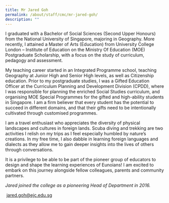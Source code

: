 ```yaml
---
title: Mr Jared Goh
permalink: /about/staff/cmc/mr-jared-goh/
description: ""
---
```

I graduated with a Bachelor of Social Sciences (Second Upper Honours) from the National University of Singapore, majoring in Geography. More recently, I attained a Master of Arts (Education) from University College London – Institute of Education on the Ministry Of Education (MOE) Postgraduate Scholarship, with a focus on the study of curriculum, pedagogy and assessment.

My teaching career started in an Integrated Programme school, teaching Geography at Junior High and Senior High levels, as well as Citizenship education. Prior to my postgraduate studies, I was a Gifted Education Officer at the Curriculum Planning and Development Division (CPDD), where I was responsible for planning the enriched Social Studies curriculum, and organising MOE Special Programmes for the gifted and high-ability students in Singapore. I am a firm believer that every student has the potential to succeed in different domains, and that their gifts need to be intentionally cultivated through customised programmes.

I am a travel enthusiast who appreciates the diversity of physical landscapes and cultures in foreign lands. Scuba diving and trekking are two activities I relish on my trips as I feel especially humbled by nature’s creations. In my free time, I also dabble in learning foreign languages and dialects as they allow me to gain deeper insights into the lives of others through conversations.

It is a privilege to be able to be part of the pioneer group of educators to design and shape the learning experiences of Eunoians! I am excited to embark on this journey alongside fellow colleagues, parents and community partners.

_Jared joined the college as a pioneering Head of Department in 2016._

 [jared.goh@ejc.edu.sg](mailto:jared.goh@ejc.edu.sg)